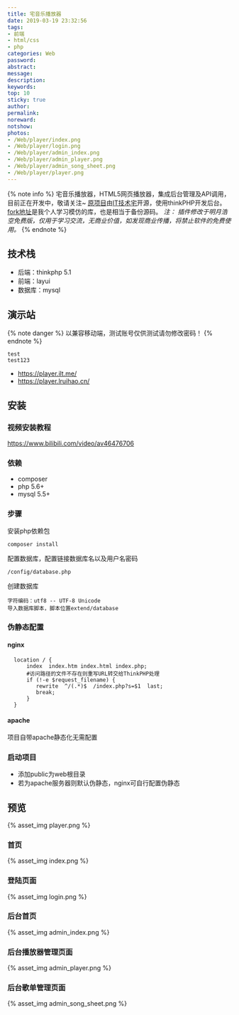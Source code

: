 ```yaml
---
title: 宅音乐播放器
date: 2019-03-19 23:32:56
tags:
- 前端
- html/css
- php
categories: Web
password:
abstract:
message:
description:
keywords:
top: 10
sticky: true
author:
permalink:
noreward:
notshow:
photos:
- /Web/player/index.png
- /Web/player/login.png
- /Web/player/admin_index.png
- /Web/player/admin_player.png
- /Web/player/admin_song_sheet.png
- /Web/player/player.png
---
```


{% note info %}
宅音乐播放器，HTML5网页播放器，集成后台管理及API调用，目前正在开发中，敬请关注~
[原项目](https://github.com/lzx8589561/zhai-music)由[IT技术宅](https://www.ilt.me)开源，使用thinkPHP开发后台。 [fork地址](https://github.com/Lruihao/zhai-music)是我个人学习模仿的库，也是相当于备份源码。
*注： 插件修改于明月浩空免费版，仅用于学习交流，无商业价值，如发现商业传播，将禁止软件的免费使用。*
{% endnote %}

<!--more-->

## 技术栈
- 后端：thinkphp 5.1
- 前端：layui
- 数据库：mysql

## 演示站
{% note danger %}
以兼容移动端，测试账号仅供测试请勿修改密码！
{% endnote %}
```text 测试账号
test
test123
```
- https://player.ilt.me/
- https://player.lruihao.cn/

## 安装
### 视频安装教程
https://www.bilibili.com/video/av46476706
### 依赖
- composer
- php 5.6+
- mysql 5.5+

### 步骤
安装php依赖包
```
composer install
```
配置数据库，配置链接数据库名以及用户名密码
````
/config/database.php
````
创建数据库
```
字符编码：utf8 -- UTF-8 Unicode
导入数据库脚本，脚本位置extend/database
```
### 伪静态配置
#### nginx
```
  location / {
      index  index.htm index.html index.php;
      #访问路径的文件不存在则重写URL转交给ThinkPHP处理
      if (!-e $request_filename) {
         rewrite  ^/(.*)$  /index.php?s=$1  last;
         break;
      }
  }
```
#### apache
项目自带apache静态化无需配置
### 启动项目
- 添加public为web根目录
- 若为apache服务器则默认伪静态，nginx可自行配置伪静态

## 预览
{% asset_img player.png %}
### 首页
{% asset_img index.png %}
### 登陆页面
{% asset_img login.png %}
### 后台首页
{% asset_img admin_index.png %}
### 后台播放器管理页面
{% asset_img admin_player.png %}
### 后台歌单管理页面
{% asset_img admin_song_sheet.png %}
